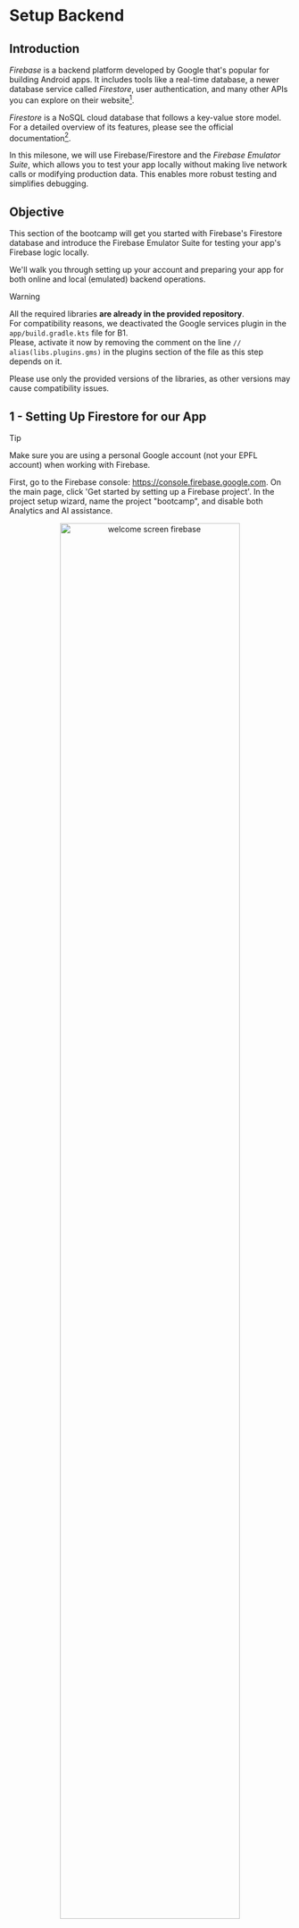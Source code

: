 # Setup Backend

## Introduction
*Firebase* is a backend platform developed by Google that's popular for building Android apps. It includes tools like a real-time database, a newer database service called *Firestore*, user authentication, and many other APIs you can explore on their website[^1].

*Firestore* is a NoSQL cloud database that follows a key-value store model. For a detailed overview of its features, please see the official documentation[^2].

In this milesone, we will use Firebase/Firestore and the *Firebase Emulator Suite*, which allows you to test your app locally without making live network calls or modifying production data. This enables more robust testing and simplifies debugging.

## Objective

This section of the bootcamp will get you started with Firebase's Firestore database and introduce the Firebase Emulator Suite for testing your app's Firebase logic locally.

We'll walk you through setting up your account and preparing your app for both online and local (emulated) backend operations.

> [!WARNING]
> All the required libraries **are already in the provided repository**.  
> For compatibility reasons, we deactivated the Google services plugin in the `app/build.gradle.kts` file for B1.  
> Please, activate it now by removing the comment on the line `// alias(libs.plugins.gms)` in the plugins section of the file as this step depends on it.
>
> Please use only the provided versions of the libraries, as other versions may cause compatibility issues.

## 1 - Setting Up Firestore for our App

> [!TIP]
> Make sure you are using a personal Google account (not your EPFL account) when working with Firebase.


First, go to the Firebase console: <https://console.firebase.google.com>. On the main page, click 'Get started by setting up a Firebase project'. In the project setup wizard, name the project "bootcamp", and disable both Analytics and AI assistance.

<p align="center"><img alt="welcome screen firebase" src="assets/creatingFirebaseProject.png" width="80%" /></p>


Once the project is created, go to its 'Overview' page. You can access it via the console (link above) by clicking on the project panel with your project's name.

We need to add the Android app to the project. On top of the 'Overview' panel, below the name, click on the 'Add app' button. Then click on the Android button (a little Android logo, the robot one). Follow the instructions as needed on the page (shown in the picture below).

<p align="center"><img alt="overview Screen" src="assets/addAnApp.png" width="80%" /></p>

Under **Android package name**, enter `com.github.se.bootcamp`.

Next, you will need to put the `google-services.json` in your project **under the `app` folder**.  

> [!WARNING]
> Do not commit the file to your repository, as it contains sensitive IDs. Later we will see how we can safely add it to
> GitHub.
  
<p align="center"><img alt="overview Screen" src="assets/whereToPutGoogle-services-json.png" width="80%" /></p>

If you forgot to download the JSON file :

- Go back to the Firebase console.
- Go to the settings of the project (top left of the webpage).
- Under the 'General' tab, go to the bottom and under 'Your apps' you will find the json file.

> [!NOTE]
> Regarding the 'Adding the SDK of Firebase' you may ignore it as it is already present in the project template.

To add **Firestore**, the database, to the project, go to 'Product categories' (on the left side of the website). Click on 'Build'  and find 'Firestore Database'. Then click on 'Create database'.

<p align="center"><img alt="overview Screen" src="assets/addFirestore.png" width="80%" /></p>

Select "eur3" for the database location. Click "next" and select 'Start in test mode', which temporarily enables read and write access requiring security configuration.
Finally, click 'Create'. You now have your Firestore database ready to go!

### GitHub Secret : encoding the file

Next, we need to setup the secrets in the GitHub action.

The file we want to upload that way is the `google-services.json`. If you have committed it, [remove it from the repository](https://stackoverflow.com/questions/1143796/remove-a-file-from-a-git-repository-without-deleting-it-from-the-local-filesyste).

First, we must convert the file to a string. In this case we could simply open it as a text file, but this is not the case for every file you may have to manage, so we'll do the complete operation.
We will use [Base 64 encoding](https://en.wikipedia.org/wiki/Base64), which encodes any sequence of bytes into a string of printable characters, exactly what we need since GitHub only allows text for the secrets.

- **`google-services.json`**:

  On Linux (in the terminal):

  ```sh
  base64 path/to/google-services.json > base64_google_services.txt
  ```
  
  On MacOS (in the terminal):

  ```sh
  base64 -i path/to/google-services.json -o base64_google_services.txt
  ```

  On Windows (**in the powershell**):

  ```powershell
  [Convert]::ToBase64String([IO.File]::ReadAllBytes("path/to/google-services.json")) > base64_google_services.txt
  ```

>[!NOTE]
> The output file is created in the directory from which the command is run.

#### Uploading on GitHub

Follow this [tutorial](https://docs.github.com/en/actions/security-for-github-actions/security-guides/using-secrets-in-github-actions#creating-secrets-for-a-repository) to add the file you created in the previous step as a GitHub secret, and name the secret `GOOGLE_SERVICES`.

#### Using the secret

The final step is to retrieve the secret in the CI so the testing jobs can run correctly. This is already implemented in the bootcamp workflow.
<details>
<summary><span style="font-size:1.25em; font-weight:bold;">Libraries (Optional)</span></summary>
<br/>

The libraries required for Firebase <span style="color:red">**are already in the provided template**</span>.
However, it's useful to understand how they are managed, as you will add more libraries by yourself in your project.

1. `libs.versions.toml`  

   ```toml
   # gradle/libs.versions.toml

   [versions]
   gms = "4.4.2"

   # Firebase Libraries
   firebaseAuth = "23.0.0"
   firebaseAuthKtx = "23.0.0"
   firebaseDatabaseKtx = "21.0.0"
   firebaseFirestore = "25.1.0"
   firebaseUiAuth = "8.0.0"

   [libraries]
   # Firebase Libraries
   firebase-auth = { module = "com.google.firebase:firebase-auth", version.ref = "firebaseAuth" }
   firebase-auth-ktx = { module = "com.google.firebase:firebase-auth-ktx", version.ref = "firebaseAuthKtx" }
   firebase-database-ktx = { module = "com.google.firebase:firebase-database-ktx", version.ref = "firebaseDatabaseKtx" }
   firebase-firestore = { module = "com.google.firebase:firebase-firestore", version.ref = "firebaseFirestore" }
   firebase-ui-auth = { module = "com.firebaseui:firebase-ui-auth", version.ref = "firebaseUiAuth" }
   ```

2. Top-level `build.gradle.kts`:

   ```kotlin
   # build.gradle.kts
   plugins {
       alias(libs.plugins.gms) apply false
       ...
   }
   ```

3. `app/build.gradle.kts`:

   ```kotlin
   # app/build.gradle.kts
    dependencies {
        // Firebase
        implementation(libs.firebase.database.ktx)
        implementation(libs.firebase.firestore)
        implementation(libs.firebase.ui.auth)
        implementation(libs.firebase.auth.ktx)
        implementation(libs.firebase.auth)
        ...
   }
   ```

4. **Sync your Gradle project**

### Summary

By defining the Firebase and Google Play services libraries in `libs.versions.toml`, you centralize the management of library versions, making it easier to update and maintain dependencies across your project. This approach keeps your `build.gradle.kts` files clean and focused on their specific configuration needs.

</details>

### Tutorials

You can find many resources online about Firebase's Firestore database.

Again, you can refer to its official documentation[^2].

Feel free to explore online for videos, forums, and other websites explaining the core functionalities of Firebase.
> [!TIP]
> The best way to practice is to start with simple functions and gradually move to more complex ones.

### Remarks

Below are three important points that you may need in your database at a later date.

- Firebase provides *event listeners* that automatically trigger when the value at a specific key changes. For more information, see [this official FireBase documentation](https://firebase.google.com/docs/reference/android/com/google/firebase/firestore/EventListener) on `EventListener`
 
- In this bootcamp, we don't use Firebase's transaction feature, so concurrent updates aren't supported. You would need transactions[^3] to handle that.

- Values are automatically serialized to strings when stored in Firebase. This is particularly useful as it allows you to store Kotlin objects directly in your database.

## 2 - Setting up Firebase Emulation

Firebase Emulators[^4] simulate Firebase services locally on your machine. This enables you to test without having to manually mock every Firestore interaction in your app. They are also useful for collaborative development. For example, if a feature requires a schema change, using the emulators prevents backend conflicts with other features being developed in parallel.

### Installation

To install the Firebase Emulator Suite, you will need the following:

- [Node.js](https://nodejs.org/en/download) version 16.0 or higher
- [Java JDK](https://jdk.java.net/) version 11 or higher
- [The Firebase CLI](https://firebase.google.com/docs/cli)

Once everything is installed, run `firebase login` and set the credentials to the account you used to create your Firebase project. After signing in, you should be able to see your Firebase projects by running `firebase projects:list`.

Next, run `firebase init` from the root directory of your application. You will be prompted with the following:

- Firebase features: select **Emulators**.
- Project Setup: select **Use an existing project** and choose the bootcamp project.
- Emulators Setup
  - Emulators: choose the **Authentication Emulator** and **Firestore Emulator**. You can later add more emulators if needed.
  - Ports: choose the default values.
  - Emulator UI: select yes.
  - Download the emulators: select yes.

At this point, you should be all set and can begin testing with the emulators.

> [!WARNING]  
> After installation, make sure that the project defined in `app/google-services.json` is the same as the one defined in `./firebaserc`. If not, run `firebase use --add` and select the correct Firebase project.

### Usage

The Firebase emulators can be started by running `firebase emulators:start`. After they're running, open the dashboard at `http://localhost:4000/`.

To connect your app to the emulators, call the following methods **before making any other Firebase API calls**.

```kotlin
Firebase.firestore.useEmulator("10.0.2.2", 8080)
Firebase.auth.useEmulator("10.0.2.2", 9099)
```

Make sure to pass the correct port numbers as arguments if you're not using the default ones.

Since Android does not allow cleartext traffic (HTTP, plaintext) to `10.0.2.2` by default, add the following configuration into your `AndroidManifest.xml` file to enable communication between the emulator and your app.

```xml
<application
    ...
    android:usesCleartextTraffic="true"
    ...
</application>
```

### Usage in Android tests

To use the Firebase Emulators in Android tests, we provide you the `FirebaseEmulatedTest` class. Extend your test classes from it, for example:

```kotlin
class LoginTest : FirebaseEmulatedTest() {
  ...
}
```

Next, launch the emulators with `firebase emulators:start` to run the Android tests. The tests will automatically connect to the emulators, so you don't have to call `.useEmulator` manually.

> [!NOTE]  
> For each test, the accounts and documents it creates in Firestore are cleared afterward, ensuring that tests run independently.

For advanced usage such as state import/export or CI integration, refer to the [Firebase documentation](https://firebase.google.com/docs/emulator-suite/install_and_configure).

[^1]: <https://firebase.google.com/products-build>
[^2]: <https://firebase.google.com/docs/firestore>
[^3]: <https://firebase.google.com/docs/firestore/manage-data/transactions>
[^4]: <https://firebase.google.com/docs/emulator-suite>

---

Congrats, you're done!

> [Next Step: Create A Todo](2-CreateAToDo.md)

